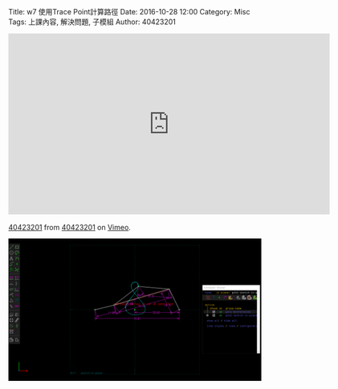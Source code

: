 Title: w7 使用Trace Point計算路徑 
Date: 2016-10-28 12:00
Category: Misc
Tags: 上課內容, 解決問題, 子模組
Author: 40423201

<!-- PELICAN_END_SUMMARY -->

<iframe src="https://player.vimeo.com/video/199430179" width="640" height="361" frameborder="0" webkitallowfullscreen mozallowfullscreen allowfullscreen></iframe>
<p><a href="https://vimeo.com/199430179">40423201</a> from <a href="https://vimeo.com/user45597735">40423201</a> on <a href="https://vimeo.com">Vimeo</a>.</p>

<img src="./../40423201/40423201....png" width="800" />

